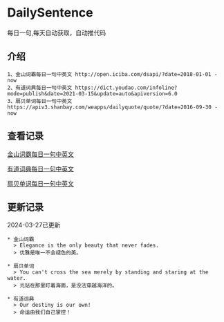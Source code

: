 # DailySentence

每日一句,每天自动获取，自动推代码

## 介绍

```
1、金山词霸每日一句中英文 http://open.iciba.com/dsapi/?date=2018-01-01 - now
2、有道词典每日一句中英文 https://dict.youdao.com/infoline?mode=publish&date=2021-03-15&update=auto&apiversion=6.0
3、扇贝单词每日一句中英文 https://apiv3.shanbay.com/weapps/dailyquote/quote/?date=2016-09-30 - now
```

## 查看记录

[金山词霸每日一句中英文](./data/iciba/)

[有道词典每日一句中英文](./data/youdao/)

[扇贝单词每日一句中英文](./data/shanbay/)

## 更新记录
2024-03-27已更新 
```
* 金山词霸
  > Elegance is the only beauty that never fades.
  > 优雅是唯一不会褪色的美。

* 扇贝单词
  > You can't cross the sea merely by standing and staring at the water.
  > 光站在那里盯着海面，是没法穿越海洋的。

* 有道词典
  > Our destiny is our own!
  > 命运由我们自己掌控！

```
